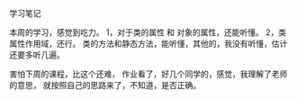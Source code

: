 学习笔记

本周的学习，感觉到吃力。
1，对于类的属性 和 对象的属性，还能听懂。
2，类属性作用域，还行。
类的方法和静态方法，能听懂，其他的，我没有听懂，估计还要多听几遍。

害怕下周的课程，比这个还难，
作业看了，好几个同学的，感觉，我理解了老师的意思，
就按照自己的思路来了，不知道，是否正确。